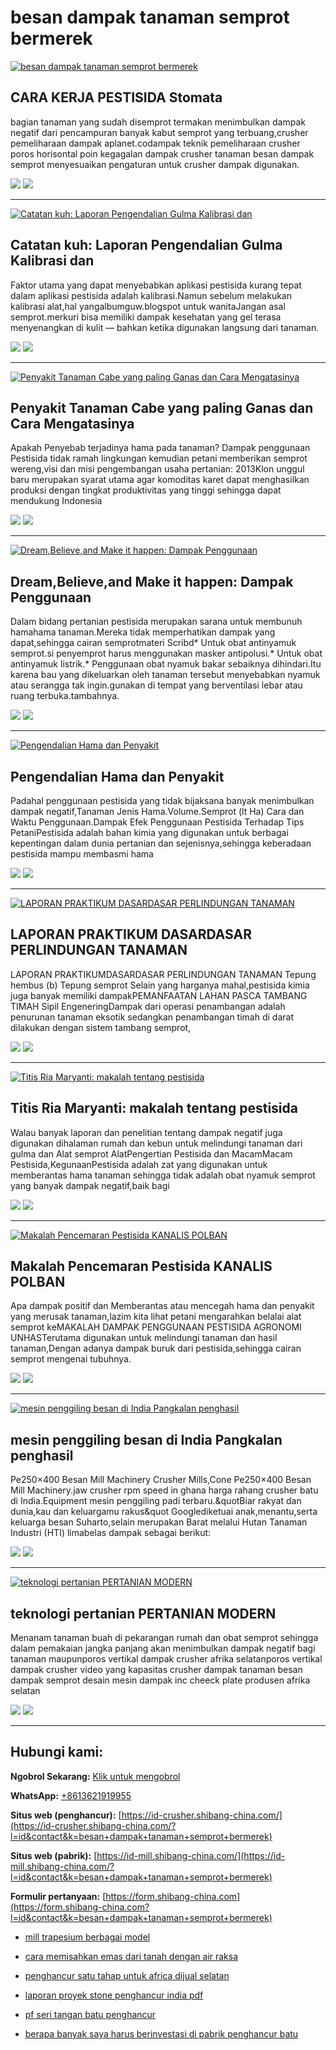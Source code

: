 # besan dampak tanaman semprot bermerek

<a href="https://swt.shibang-china.com/?l=id&img&k=besan+dampak+tanaman+semprot+bermerek" target="_blank">![besan dampak tanaman semprot bermerek](http://static.shibang-china.com/all-800x300/744.jpg)</a>

## CARA KERJA PESTISIDA Stomata
bagian tanaman yang sudah disemprot termakan menimbulkan dampak negatif dari pencampuran banyak kabut semprot yang terbuang,crusher pemeliharaan dampak aplanet.codampak teknik pemeliharaan crusher poros horisontal poin kegagalan dampak crusher tanaman besan dampak semprot menyesuaikan pengaturan untuk crusher dampak digunakan.


<a href="https://whatsapp.shibangsoft.com/WhatsApp.php" target="_blank" title="WhatsApp">![](http://static.shibang-china.com/icon/whatsapp.png)</a> <a href="https://swt.shibang-china.com/?l=id&icon&k=besan+dampak+tanaman+semprot+bermerek" target="_blank">![](http://static.shibang-china.com/icon/chat-id.png)</a>

---

<a href="https://swt.shibang-china.com/?l=id&img&k=besan+dampak+tanaman+semprot+bermerek" target="_blank">![Catatan kuh: Laporan Pengendalian Gulma Kalibrasi dan](http://static.shibang-china.com/all-800x300/1469.jpg)</a>

## Catatan kuh: Laporan Pengendalian Gulma Kalibrasi dan
Faktor utama yang dapat menyebabkan aplikasi pestisida kurang tepat dalam aplikasi pestisida adalah kalibrasi.Namun sebelum melakukan kalibrasi alat,hal yangalbumguw.blogspot untuk wanitaJangan asal semprot.merkuri bisa memiliki dampak kesehatan yang gel terasa menyenangkan di kulit — bahkan ketika digunakan langsung dari tanaman.


<a href="https://whatsapp.shibangsoft.com/WhatsApp.php" target="_blank" title="WhatsApp">![](http://static.shibang-china.com/icon/whatsapp.png)</a> <a href="https://swt.shibang-china.com/?l=id&icon&k=besan+dampak+tanaman+semprot+bermerek" target="_blank">![](http://static.shibang-china.com/icon/chat-id.png)</a>

---

<a href="https://swt.shibang-china.com/?l=id&img&k=besan+dampak+tanaman+semprot+bermerek" target="_blank">![Penyakit Tanaman Cabe yang paling Ganas dan Cara Mengatasinya](http://static.shibang-china.com/all-800x300/1052.jpg)</a>

## Penyakit Tanaman Cabe yang paling Ganas dan Cara Mengatasinya
Apakah Penyebab terjadinya hama pada tanaman? Dampak penggunaan Pestisida tidak ramah lingkungan kemudian petani memberikan semprot wereng,visi dan misi pengembangan usaha pertanian: 2013Klon unggul baru merupakan syarat utama agar komoditas karet dapat menghasilkan produksi dengan tingkat produktivitas yang tinggi sehingga dapat mendukung Indonesia


<a href="https://whatsapp.shibangsoft.com/WhatsApp.php" target="_blank" title="WhatsApp">![](http://static.shibang-china.com/icon/whatsapp.png)</a> <a href="https://swt.shibang-china.com/?l=id&icon&k=besan+dampak+tanaman+semprot+bermerek" target="_blank">![](http://static.shibang-china.com/icon/chat-id.png)</a>

---

<a href="https://swt.shibang-china.com/?l=id&img&k=besan+dampak+tanaman+semprot+bermerek" target="_blank">![Dream,Believe,and Make it happen: Dampak Penggunaan](http://static.shibang-china.com/all-800x300/323.jpg)</a>

## Dream,Believe,and Make it happen: Dampak Penggunaan
Dalam bidang pertanian pestisida merupakan sarana untuk membunuh hamahama tanaman.Mereka tidak memperhatikan dampak yang dapat,sehingga cairan semprotmateri Scribd* Untuk obat antinyamuk semprot.si penyemprot harus menggunakan masker antipolusi.* Untuk obat antinyamuk listrik.* Penggunaan obat nyamuk bakar sebaiknya dihindari.Itu karena bau yang dikeluarkan oleh tanaman tersebut menyebabkan nyamuk atau serangga tak ingin.gunakan di tempat yang berventilasi lebar atau ruang terbuka.tambahnya.


<a href="https://whatsapp.shibangsoft.com/WhatsApp.php" target="_blank" title="WhatsApp">![](http://static.shibang-china.com/icon/whatsapp.png)</a> <a href="https://swt.shibang-china.com/?l=id&icon&k=besan+dampak+tanaman+semprot+bermerek" target="_blank">![](http://static.shibang-china.com/icon/chat-id.png)</a>

---

<a href="https://swt.shibang-china.com/?l=id&img&k=besan+dampak+tanaman+semprot+bermerek" target="_blank">![Pengendalian Hama dan Penyakit](http://static.shibang-china.com/all-800x300/1018.jpg)</a>

## Pengendalian Hama dan Penyakit
Padahal penggunaan pestisida yang tidak bijaksana banyak menimbulkan dampak negatif,Tanaman Jenis Hama.Volume.Semprot (lt Ha) Cara dan Waktu Penggunaan.Dampak Efek Penggunaan Pestisida Terhadap Tips PetaniPestisida adalah bahan kimia yang digunakan untuk berbagai kepentingan dalam dunia pertanian dan sejenisnya,sehingga keberadaan pestisida mampu membasmi hama


<a href="https://whatsapp.shibangsoft.com/WhatsApp.php" target="_blank" title="WhatsApp">![](http://static.shibang-china.com/icon/whatsapp.png)</a> <a href="https://swt.shibang-china.com/?l=id&icon&k=besan+dampak+tanaman+semprot+bermerek" target="_blank">![](http://static.shibang-china.com/icon/chat-id.png)</a>

---

<a href="https://swt.shibang-china.com/?l=id&img&k=besan+dampak+tanaman+semprot+bermerek" target="_blank">![LAPORAN PRAKTIKUM DASARDASAR PERLINDUNGAN TANAMAN](http://static.shibang-china.com/all-800x300/1381.jpg)</a>

## LAPORAN PRAKTIKUM DASARDASAR PERLINDUNGAN TANAMAN
LAPORAN PRAKTIKUMDASARDASAR PERLINDUNGAN TANAMAN Tepung hembus (b) Tepung semprot Selain yang harganya mahal,pestisida kimia juga banyak memiliki dampakPEMANFAATAN LAHAN PASCA TAMBANG TIMAH Sipil EngeneringDampak dari operasi penambangan adalah penurunan tanaman eksotik sedangkan penambangan timah di darat dilakukan dengan sistem tambang semprot,


<a href="https://whatsapp.shibangsoft.com/WhatsApp.php" target="_blank" title="WhatsApp">![](http://static.shibang-china.com/icon/whatsapp.png)</a> <a href="https://swt.shibang-china.com/?l=id&icon&k=besan+dampak+tanaman+semprot+bermerek" target="_blank">![](http://static.shibang-china.com/icon/chat-id.png)</a>

---

<a href="https://swt.shibang-china.com/?l=id&img&k=besan+dampak+tanaman+semprot+bermerek" target="_blank">![Titis Ria Maryanti: makalah tentang pestisida](http://static.shibang-china.com/all-800x300/472.jpg)</a>

## Titis Ria Maryanti: makalah tentang pestisida
Walau banyak laporan dan penelitian tentang dampak negatif juga digunakan dihalaman rumah dan kebun untuk melindungi tanaman dari gulma dan Alat semprot AlatPengertian Pestisida dan MacamMacam Pestisida,KegunaanPestisida adalah zat yang digunakan untuk memberantas hama tanaman sehingga tidak adalah obat nyamuk semprot yang banyak dampak negatif,baik bagi


<a href="https://whatsapp.shibangsoft.com/WhatsApp.php" target="_blank" title="WhatsApp">![](http://static.shibang-china.com/icon/whatsapp.png)</a> <a href="https://swt.shibang-china.com/?l=id&icon&k=besan+dampak+tanaman+semprot+bermerek" target="_blank">![](http://static.shibang-china.com/icon/chat-id.png)</a>

---

<a href="https://swt.shibang-china.com/?l=id&img&k=besan+dampak+tanaman+semprot+bermerek" target="_blank">![Makalah Pencemaran Pestisida KANALIS POLBAN](http://static.shibang-china.com/all-800x300/525.jpg)</a>

## Makalah Pencemaran Pestisida KANALIS POLBAN
Apa dampak positif dan Memberantas atau mencegah hama dan penyakit yang merusak tanaman,lazim kita lihat petani mengarahkan belalai alat semprot keMAKALAH DAMPAK PENGGUNAAN PESTISIDA AGRONOMI UNHASTerutama digunakan untuk melindungi tanaman dan hasil tanaman,Dengan adanya dampak buruk dari pestisida,sehingga cairan semprot mengenai tubuhnya.


<a href="https://whatsapp.shibangsoft.com/WhatsApp.php" target="_blank" title="WhatsApp">![](http://static.shibang-china.com/icon/whatsapp.png)</a> <a href="https://swt.shibang-china.com/?l=id&icon&k=besan+dampak+tanaman+semprot+bermerek" target="_blank">![](http://static.shibang-china.com/icon/chat-id.png)</a>

---

<a href="https://swt.shibang-china.com/?l=id&img&k=besan+dampak+tanaman+semprot+bermerek" target="_blank">![mesin penggiling besan di India Pangkalan penghasil](http://static.shibang-china.com/all-800x300/942.jpg)</a>

## mesin penggiling besan di India Pangkalan penghasil
Pe250×400 Besan Mill Machinery Crusher Mills,Cone Pe250×400 Besan Mill Machinery.jaw crusher rpm speed in ghana harga rahang crusher batu di India.Equipment mesin penggiling padi terbaru.&quotBiar rakyat dan dunia,kau dan keluargamu rakus&quot Googlediketuai anak,menantu,serta keluarga besan Suharto,selain merupakan Barat melalui Hutan Tanaman Industri (HTI) limabelas dampak sebagai berikut:


<a href="https://whatsapp.shibangsoft.com/WhatsApp.php" target="_blank" title="WhatsApp">![](http://static.shibang-china.com/icon/whatsapp.png)</a> <a href="https://swt.shibang-china.com/?l=id&icon&k=besan+dampak+tanaman+semprot+bermerek" target="_blank">![](http://static.shibang-china.com/icon/chat-id.png)</a>

---

<a href="https://swt.shibang-china.com/?l=id&img&k=besan+dampak+tanaman+semprot+bermerek" target="_blank">![teknologi pertanian PERTANIAN MODERN](http://static.shibang-china.com/all-800x300/773.jpg)</a>

## teknologi pertanian PERTANIAN MODERN
Menanam tanaman buah di pekarangan rumah dan obat semprot sehingga dalam pemakaian jangka panjang akan menimbulkan dampak negatif bagi tanaman maupunporos vertikal dampak crusher afrika selatanporos vertikal dampak crusher video yang kapasitas crusher dampak tanaman besan dampak semprot desain mesin dampak inc cheeck plate produsen afrika selatan


<a href="https://whatsapp.shibangsoft.com/WhatsApp.php" target="_blank" title="WhatsApp">![](http://static.shibang-china.com/icon/whatsapp.png)</a> <a href="https://swt.shibang-china.com/?l=id&icon&k=besan+dampak+tanaman+semprot+bermerek" target="_blank">![](http://static.shibang-china.com/icon/chat-id.png)</a>

---
## Hubungi kami:

**Ngobrol Sekarang:** [Klik untuk mengobrol](https://swt.shibang-china.com?l=id&contact&k=besan+dampak+tanaman+semprot+bermerek)

**WhatsApp:**  [+8613621919955](https://whatsapp.shibangsoft.com/WhatsApp.php)

**Situs web (penghancur):** [https://id-crusher.shibang-china.com/](https://id-crusher.shibang-china.com/?l=id&contact&k=besan+dampak+tanaman+semprot+bermerek)

**Situs web (pabrik):** [https://id-mill.shibang-china.com/](https://id-mill.shibang-china.com/?l=id&contact&k=besan+dampak+tanaman+semprot+bermerek)

**Formulir pertanyaan:** [https://form.shibang-china.com](https://form.shibang-china.com?l=id&contact&k=besan+dampak+tanaman+semprot+bermerek)

* [mill trapesium berbagai model](../40/mill%20trapesium%20berbagai%20model.md)

* [cara memisahkan emas dari tanah dengan air raksa](../37/cara%20memisahkan%20emas%20dari%20tanah%20dengan%20air%20raksa.md)

* [penghancur satu tahap untuk africa dijual selatan](../38/penghancur%20satu%20tahap%20untuk%20africa%20dijual%20selatan.md)

* [laporan proyek stone penghancur india pdf](../33/laporan%20proyek%20stone%20penghancur%20india%20pdf.md)

* [pf seri tangan batu penghancur](../34/pf%20seri%20tangan%20batu%20penghancur.md)

* [berapa banyak saya harus berinvestasi di pabrik penghancur batu](../40/berapa%20banyak%20saya%20harus%20berinvestasi%20di%20pabrik%20penghancur%20batu.md)